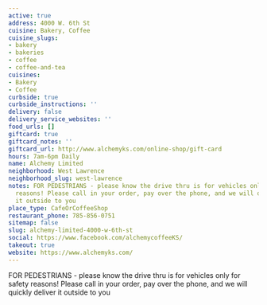 ```yaml
---
active: true
address: 4000 W. 6th St
cuisine: Bakery, Coffee
cuisine_slugs:
- bakery
- bakeries
- coffee
- coffee-and-tea
cuisines:
- Bakery
- Coffee
curbside: true
curbside_instructions: ''
delivery: false
delivery_service_websites: ''
food_urls: []
giftcard: true
giftcard_notes: ''
giftcard_url: http://www.alchemyks.com/online-shop/gift-card
hours: 7am-6pm Daily
name: Alchemy Limited
neighborhood: West Lawrence
neighborhood_slug: west-lawrence
notes: FOR PEDESTRIANS - please know the drive thru is for vehicles only for safety
  reasons! Please call in your order, pay over the phone, and we will quickly deliver
  it outside to you
place_type: CafeOrCoffeeShop
restaurant_phone: 785-856-0751
sitemap: false
slug: alchemy-limited-4000-w-6th-st
social: https://www.facebook.com/alchemycoffeeKS/
takeout: true
website: https://www.alchemyks.com/
---
```


FOR PEDESTRIANS - please know the drive thru is for vehicles only for safety reasons! Please call in your order, pay over the phone, and we will quickly deliver it outside to you